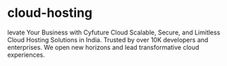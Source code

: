 # cloud-hosting
levate Your Business with Cyfuture Cloud Scalable, Secure, and Limitless Cloud Hosting Solutions in India. Trusted by over 10K developers and enterprises. We open new horizons and lead transformative cloud experiences.

